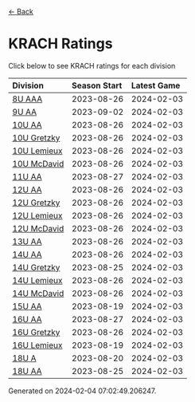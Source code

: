 [<- Back](../readme.md)
# KRACH Ratings
Click below to see KRACH ratings for each division

| Division | Season Start | Latest Game |
| :-- | :-- | :-- |
| [8U AAA](8U-AAA-ratings.md) | 2023-08-26 | 2024-02-03 |
| [9U AA](9U-AA-ratings.md) | 2023-09-02 | 2024-02-03 |
| [10U AA](10U-AA-ratings.md) | 2023-08-26 | 2024-02-03 |
| [10U Gretzky](10U-Gretzky-ratings.md) | 2023-08-26 | 2024-02-03 |
| [10U Lemieux](10U-Lemieux-ratings.md) | 2023-08-26 | 2024-02-03 |
| [10U McDavid](10U-McDavid-ratings.md) | 2023-08-26 | 2024-02-03 |
| [11U AA](11U-AA-ratings.md) | 2023-08-27 | 2024-02-03 |
| [12U AA](12U-AA-ratings.md) | 2023-08-26 | 2024-02-03 |
| [12U Gretzky](12U-Gretzky-ratings.md) | 2023-08-26 | 2024-02-03 |
| [12U Lemieux](12U-Lemieux-ratings.md) | 2023-08-26 | 2024-02-03 |
| [12U McDavid](12U-McDavid-ratings.md) | 2023-08-26 | 2024-02-03 |
| [13U AA](13U-AA-ratings.md) | 2023-08-26 | 2024-02-03 |
| [14U AA](14U-AA-ratings.md) | 2023-08-26 | 2024-02-03 |
| [14U Gretzky](14U-Gretzky-ratings.md) | 2023-08-25 | 2024-02-03 |
| [14U Lemieux](14U-Lemieux-ratings.md) | 2023-08-26 | 2024-02-03 |
| [14U McDavid](14U-McDavid-ratings.md) | 2023-08-26 | 2024-02-03 |
| [15U AA](15U-AA-ratings.md) | 2023-08-19 | 2024-02-03 |
| [16U AA](16U-AA-ratings.md) | 2023-08-27 | 2024-02-03 |
| [16U Gretzky](16U-Gretzky-ratings.md) | 2023-08-26 | 2024-02-03 |
| [16U Lemieux](16U-Lemieux-ratings.md) | 2023-08-19 | 2024-02-03 |
| [18U A](18U-A-ratings.md) | 2023-08-20 | 2024-02-03 |
| [18U AA](18U-AA-ratings.md) | 2023-08-25 | 2024-02-03 |

Generated on 2024-02-04 07:02:49.206247.
